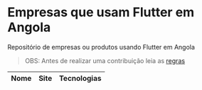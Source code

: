 # Empresas que usam Flutter em Angola

Repositório de empresas ou produtos usando Flutter em Angola

> OBS: Antes de realizar uma contribuição leia as [regras](https://github.com/e200/companies-using-flutter-in-angola/blob/master/CONTRIBUTING.md)

Nome|Site|Tecnologias
:--:|----|-----------

